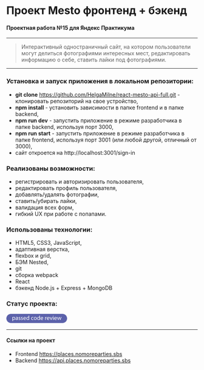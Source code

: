 # Проект Mesto фронтенд + бэкенд

#### Проектная работа №15  для Яндекс Практикума
------
> Интерактивный одностраничный сайт, на котором пользователи
> могут делиться фотографиями интересных мест, редактировать информацию о себе, ставить лайки под фотографиями.
------

###  Установка и запуск приложения в локальном репозитории:

* **git clone** https://github.com/HelgaMilne/react-mesto-api-full.git - клонировать репозиторий на свое устройство,
* **npm install** - установить зависимости в папке frontend и в папке backend,
* **npm run dev** - запустить приложение в режиме разработчика в папке backend, используя  порт 3000,
* **npm run start** - запустить приложение в режиме разработчика в папке frontend, используя порт 3001 (или любой другой, отличный от 3000),
* сайт откроется на http://localhost:3001/sign-in

###  Реализованы возможности:

* регистрировать и авторизировать пользователя,
* редактировать профиль пользователя,
* добавлять/удалять фотографии,
* ставить/убирать лайки,
* валидация всех форм,
* гибкий UX при работе с попапами.


###  Использованы технологии:

* HTML5, CSS3, JavaScript,
* адаптивная верстка,
* flexbox и grid,
* БЭМ Nested,
* git
* сборка webpack
* React
* бэкенд Node.js + Express + MongoDB

###  Статус проекта:
<img src="https://github.com/HelgaMilne/HelgaMilne/blob/main/src/images/passed_code_review.svg" alt="badge" width="160px">

-----
  
####  Ссылки на проект

* Frontend  https://places.nomoreparties.sbs
* Backend  https://api.places.nomoreparties.sbs
